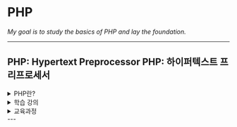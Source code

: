 # PHP
*My goal is to study the basics of PHP and lay the foundation.*

---

## PHP: Hypertext Preprocessor PHP: 하이퍼텍스트 프리프로세서
<details>
<summary>PHP란?</summary>
<div markdown="1">
[PHP](https://ko.wikipedia.org/wiki/PHP) 는 1995년 라스무스 러도프가 처음 만든 것으로   
PHP는 프로그래밍 언어의 일종이다.   
원래는 동적 웹 페이지를 만들기 위해 설계되었으며   
이를 구현하기 위해 PHP로 작성된 코드를   
HTML 소스 문서 안에 넣으면   
PHP 처리 기능이 있는 웹 서버에서 해당 코드를 인식하여 작성자가 원하는 웹 페이지를 생성한다
</div>
</details>

<details>
<summary>학습 강의</summary>
<div markdown="1">
😎[생활코딩 - PHP 기본 A 부터 Z 까지](https://www.inflearn.com/course/%EC%83%9D%ED%99%9C%EC%BD%94%EB%94%A9-php-%EA%B0%95%EC%A2%8C/dashboard)
   초급자용 강의
[생활코딩 깃주소](https://github.com/egoing/phpeverybody)
[생활코딩 사이트](https://opentutorials.org/course/62/5116)
</div>
</details>

<details>
<summary>교육과정</summary>
<div markdown="1">

<summary>섹션 0. 오리엔테이션 - PHP 란 무엇인가?</summary>
<div markdown="1">
PHP란 무엇인가 - 서버와 클라이언트의 이해   
PHP 의 특징
</div>

<summary>섹션 1. PHP 설치하기</summary>
<div markdown="1">
Mac 에서 PHP 설치하기  
Windows 에서 PHP 설치하기   
Linux 에서 PHP 설치하기   
</div>

<summary>섹션 2. 웹 호스팅 사용하기</summary>
<div markdown="1">
웹호스팅 사용법 1  
웹호스팅 사용법 2     
</div>

<summary>섹션 3. 설정</summary>
<div markdown="1">
PHP 설정  
리눅스 설정   
윈도우 설정 (Bitnami)   
</div>

<summary>섹션 4. PHP 학습</summary>
<div markdown="1">
나의 첫번째 PHP 어플리케이션  
서버측 언어를 사용하는 이유   
</div>

<summary>섹션 5. 숫자와 문자</summary>
<div markdown="1">
숫자와 문자 - 숫자  
숫자와 문자 - 문자열   
</div>

</div>
</details>
---
